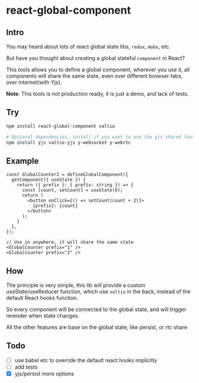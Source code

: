 # react-global-component

## Intro

You may heard about lots of react global state libs, `redux`, `mobx`, etc.

But have you thought about creating a global stateful `component` in React?

This tools allows you to define a global component, wherever you use it, all components will share the same state, even over different browser tabs, over internet(with Yjs).

**Note**: This tools is not production ready, it is just a demo, and lack of tests.

## Try

```bash
npm install react-global-component valtio

# Optional dependencies, install if you want to use the yjs shared features
npm install yjs valtio-yjs y-websocket y-webrtc
```

## Example

```tsx
const GlobalCounter2 = defineGlobalComponent({
  getComponent({ useState }) {
    return ({ prefix }: { prefix: string }) => {
      const [count, setCount] = useState(0);
      return (
        <button onClick={() => setCount(count + 2)}>
          {prefix}: {count}
        </button>
      );
    }
  },
});

// Use in anywhere, it will share the same state
<GlobalCounter prefix="1" />
<GlobalCounter prefix="2" />
```

## How

The principle is very simple, this lib will provide a custom useState/useReducer function, which use `valtio` in the back, instead of the default React hooks function.

So every component will be connected to the global state, and will trigger rerender when state changes.

All the other features are base on the global state, like persist, or rtc share

## Todo

- [ ] use babel etc to override the default react hooks implicitly
- [ ] add tests
- [x] yjs/persist more options
